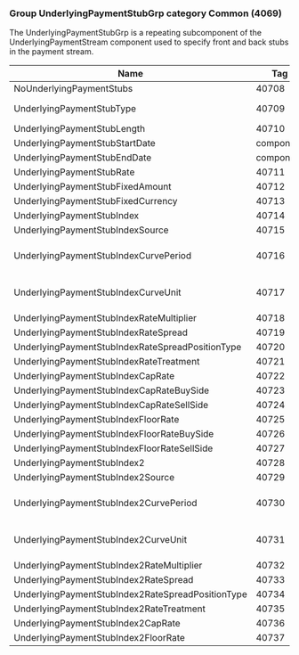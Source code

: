 ### Group UnderlyingPaymentStubGrp category Common (4069)

The UnderlyingPaymentStubGrp is a repeating subcomponent of the UnderlyingPaymentStream component used to specify front and back stubs in the payment stream.

| Name                                              | Tag       | Req'd | Documentation                                                                           |
|---------------------------------------------------|-----------|----------|-----------------------------------------------------------------------------------------|
| NoUnderlyingPaymentStubs                          | 40708     |       |                                                                                         |
| UnderlyingPaymentStubType                         | 40709     |       | Required if NoUnderlyingPaymentStubs(40708) > 0.                                        |
| UnderlyingPaymentStubLength                       | 40710     |       |                                                                                         |
| UnderlyingPaymentStubStartDate                    | component |       |                                                                                         |
| UnderlyingPaymentStubEndDate                      | component |       |                                                                                         |
| UnderlyingPaymentStubRate                         | 40711     |       |                                                                                         |
| UnderlyingPaymentStubFixedAmount                  | 40712     |       |                                                                                         |
| UnderlyingPaymentStubFixedCurrency                | 40713     |       |                                                                                         |
| UnderlyingPaymentStubIndex                        | 40714     |       |                                                                                         |
| UnderlyingPaymentStubIndexSource                  | 40715     |       |                                                                                         |
| UnderlyingPaymentStubIndexCurvePeriod             | 40716     |       | Conditionally required when UnderlyingPaymentStubIndexCurveUnit(40717) is specified.    |
| UnderlyingPaymentStubIndexCurveUnit               | 40717     |       | Conditionally required when UnderlyingPaymentStubIndexCurvePeriod(40716) is specified.  |
| UnderlyingPaymentStubIndexRateMultiplier          | 40718     |       |                                                                                         |
| UnderlyingPaymentStubIndexRateSpread              | 40719     |       |                                                                                         |
| UnderlyingPaymentStubIndexRateSpreadPositionType  | 40720     |       |                                                                                         |
| UnderlyingPaymentStubIndexRateTreatment           | 40721     |       |                                                                                         |
| UnderlyingPaymentStubIndexCapRate                 | 40722     |       |                                                                                         |
| UnderlyingPaymentStubIndexCapRateBuySide          | 40723     |       |                                                                                         |
| UnderlyingPaymentStubIndexCapRateSellSide         | 40724     |       |                                                                                         |
| UnderlyingPaymentStubIndexFloorRate               | 40725     |       |                                                                                         |
| UnderlyingPaymentStubIndexFloorRateBuySide        | 40726     |       |                                                                                         |
| UnderlyingPaymentStubIndexFloorRateSellSide       | 40727     |       |                                                                                         |
| UnderlyingPaymentStubIndex2                       | 40728     |       |                                                                                         |
| UnderlyingPaymentStubIndex2Source                 | 40729     |       |                                                                                         |
| UnderlyingPaymentStubIndex2CurvePeriod            | 40730     |       | Conditionally required when UnderlyingPaymentStubIndex2CurveUnit(40731) is specified.   |
| UnderlyingPaymentStubIndex2CurveUnit              | 40731     |       | Conditionally required when UnderlyingPaymentStubIndex2CurvePeriod(40730) is specified. |
| UnderlyingPaymentStubIndex2RateMultiplier         | 40732     |       |                                                                                         |
| UnderlyingPaymentStubIndex2RateSpread             | 40733     |       |                                                                                         |
| UnderlyingPaymentStubIndex2RateSpreadPositionType | 40734     |       |                                                                                         |
| UnderlyingPaymentStubIndex2RateTreatment          | 40735     |       |                                                                                         |
| UnderlyingPaymentStubIndex2CapRate                | 40736     |       |                                                                                         |
| UnderlyingPaymentStubIndex2FloorRate              | 40737     |       |                                                                                         |

